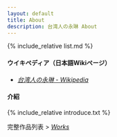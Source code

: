 ```yaml
---
layout: default
title: About
description: 台湾人の永琳 About
---
```


{% include_relative list.md %}

#### ウイキペディア（日本語Wikiページ）
- *[台湾人の永琳 - Wikipedia](https://ja.m.wikipedia.org/wiki/%E5%8F%B0%E6%B9%BE%E4%BA%BA%E3%81%AE%E6%B0%B8%E7%90%B3)*

#### 介紹

{% include_relative introduce.txt %}

完整作品列表 > *[Works](./works.html)*
